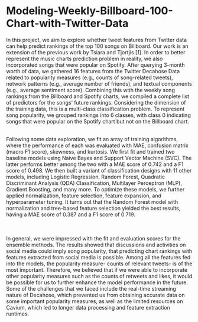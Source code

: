 # Modeling-Weekly-Billboard-100-Chart-with-Twitter-Data

In this project, we aim to explore whether tweet features from Twitter data can help predict
rankings of the top 100 songs on Billboard. Our work is an extension of the previous work by
Tsiara and Tjortjis [1]. In order to better represent the music charts prediction problem in reality,
we also incorporated songs that were popular on Spotify. After querying 3-month worth of data,
we gathered 16 features from the Twitter Decahose Data related to popularity measures (e.g.,
counts of song-related tweets), network patterns (e.g., average number of friends), and textual
components (e.g., average sentiment score). Combining this with the weekly song rankings from
the Billboard and Spotify charts, we compiled a complete list of predictors for the songs’ future
rankings. Considering the dimension of the training data, this is a multi-class classification
problem. To represent song popularity, we grouped rankings into 6 classes, with class 0
indicating songs that were popular on the Spotify chart but not on the Billboard chart.

<br/>
Following some data exploration, we fit an array of training algorithms, where the performance
of each was evaluated with MAE, confusion matrix (macro F1 score), skewness, and kurtosis.
We first fit and trained two baseline models using Naive Bayes and Support Vector Machine
(SVC). The latter performs better among the two with a MAE score of 0.742 and a F1 score of
0.498. We then built a variant of classification designs with 11 other models, including Logistic
Regression, Random Forest, Quadratic Discriminant Analysis (QDA) Classification, Multilayer
Perceptron (MLP), Gradient Boosting, and many more. To optimize these models, we further
applied normalization, feature selection, feature expansion, and hyperparameter tuning. It turns
out that the Random Forest model with normalization and tree-based feature selection yielded
the best results, having a MAE score of 0.387 and a F1 score of 0.719.

<br/><br/>
In general, we were impressed with the fit and evaluation scores for the ensemble methods. The
results showed that discussions and activities on social media could imply song popularity, that
predicting chart rankings with features extracted from social media is possible. Among all the
features fed into the models, the popularity measure- counts of relevant tweets- is of the most
important. Therefore, we believed that if we were able to incorporate other popularity measures
such as the counts of retweets and likes, it would be possible for us to further enhance the model
performance in the future. Some of the challenges that we faced include the real-time streaming
nature of Decahose, which prevented us from obtaining accurate data on some important
popularity measures, as well as the limited resources on Cavium, which led to longer data
processing and feature extraction runtimes.
